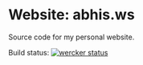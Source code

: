 Website: abhis.ws
==============

Source code for my personal website.

Build status:
[![wercker status](https://app.wercker.com/status/2bd63c6bdfda522324987c4de321a488/s/master "wercker status")](https://app.wercker.com/project/byKey/2bd63c6bdfda522324987c4de321a488) 